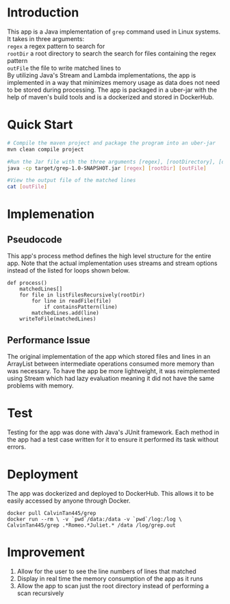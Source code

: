 # Introduction
This app is a Java implementation of `grep` command used in Linux systems. It takes in three arguments: <br>
`regex` a regex pattern to search for <br>
`rootDir` a root directory to search the search for files containing the regex pattern <br>
`outFile` the file to write matched lines to <br>
By utilizing Java's Stream and Lambda implementations, the app is implemented in a way that minimizes memory usage as data does not need to be stored during processing.
The app is packaged in a uber-jar with the help of maven's build tools and is a dockerized and stored in DockerHub.


# Quick Start
```bash
# Compile the maven project and package the program into an uber-jar 
mvn clean compile project

#Run the Jar file with the three arguments [regex], [rootDirectory], [outputFile]
java -cp target/grep-1.0-SNAPSHOT.jar [regex] [rootDir] [outFile]

#View the output file of the matched lines
cat [outFile]
```

# Implemenation
## Pseudocode
This app's process method defines the high level structure for the entire app. Note that the actual implementation uses streams and stream options instead of the listed for loops shown below.
```
def process()
    matchedLines[]
    for file in listFilesRecursively(rootDir)
        for line in readFile(file)
            if containsPattern(line)
        matchedLines.add(line)
    writeToFile(matchedLines)
```

## Performance Issue
The original implementation of the app which stored files and lines in an ArrayList between intermediate operations consumed more memory than was necessary. To have the app be more lightweight, it was reimplemented using Stream which had lazy evaluation meaning it did not have the same problems with memory. 

# Test
Testing for the app was done with Java's JUnit framework. Each method in the app had a test case written for it to ensure it performed its task without errors.

# Deployment
The app was dockerized and deployed to DockerHub. This allows it to be easily accessed by anyone through Docker. <br>
```
docker pull CalvinTan445/grep
docker run --rm \ -v `pwd`/data:/data -v `pwd`/log:/log \ CalvinTan445/grep .*Romeo.*Juliet.* /data /log/grep.out
```

# Improvement
1. Allow for the user to see the line numbers of lines that matched 
2. Display in real time the memory consumption of the app as it runs 
3. Allow the app to scan just the root directory instead of performing a scan recursively 